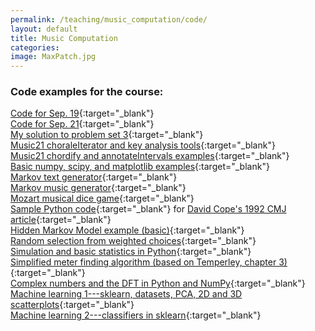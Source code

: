 ```yaml
---
permalink: /teaching/music_computation/code/
layout: default
title: Music Computation
categories: 
image: MaxPatch.jpg
---
```

### Code examples for the course:

[Code for Sep. 19](Sep19_2017.html){:target="_blank"}  
[Code for Sep. 21](Sep21_2017.html){:target="_blank"}  
[My solution to problem set 3](ProblemSet3MySolution.html){:target="_blank"}  
[Music21 choraleIterator and key analysis tools](choraleIteratorAndKeyAnalysis.html){:target="_blank"}  
[Music21 chordify and annotateIntervals examples](chordify_annotateintervals.html){:target="_blank"}  
[Basic numpy, scipy, and matplotlib examples](numpy_scipy_matplotlib.html){:target="_blank"}   
[Markov text generator](markov.html){:target="_blank"}  
[Markov music generator](markov_music_generator.html){:target="_blank"}  
[Mozart musical dice game](MusikalischeWurfelspiele.html){:target="_blank"}  
[Sample Python code](CopeEMIFunctions.html){:target="_blank"} for [David Cope's 1992 CMJ article](https://www.jstor.org/stable/3680717?seq=1#page_scan_tab_contents){:target="_blank"}  
[Hidden Markov Model example (basic)](hmm_example.html){:target="_blank"}  
[Random selection from weighted choices](weighted_choice_explanation){:target="_blank"}  
[Simulation and basic statistics in Python](stats_intro.html){:target="_blank"}  
[Simplified meter finding algorithm (based on Temperley, chapter 3)](simplified_meter_finding){:target="_blank"}  
[Complex numbers and the DFT in Python and NumPy](fourier_demo.html){:target="_blank"}  
[Machine learning 1---sklearn, datasets, PCA, 2D and 3D scatterplots](machine_learning_1.html){:target="_blank"}  
[Machine learning 2---classifiers in sklearn](machine_learning_2.html){:target="_blank"}